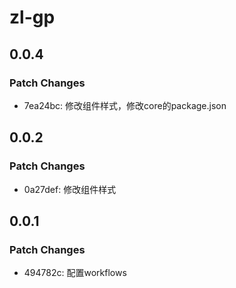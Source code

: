 # zl-gp

## 0.0.4

### Patch Changes

- 7ea24bc: 修改组件样式，修改core的package.json

## 0.0.2

### Patch Changes

- 0a27def: 修改组件样式

## 0.0.1

### Patch Changes

- 494782c: 配置workflows
